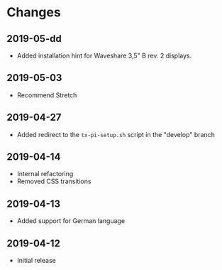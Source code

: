 # Changes

## 2019-05-dd
* Added installation hint for Waveshare 3,5" B rev. 2 displays.

## 2019-05-03
* Recommend Stretch

## 2019-04-27
* Added redirect to the ``tx-pi-setup.sh`` script in the "develop" branch

## 2019-04-14
* Internal refactoring
* Removed CSS transitions

## 2019-04-13
* Added support for German language

## 2019-04-12
* Initial release
